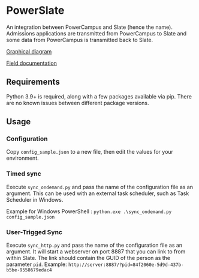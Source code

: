 # PowerSlate
An integration between PowerCampus and Slate (hence the name). Admissions applications are transmitted from PowerCampus to Slate and some data from PowerCampus is transmitted back to Slate.

[Graphical diagram](PowerSlate%20Overview.png)

[Field documentation](PowerSlate%20Integration%20Fields.docx)

## Requirements
Python 3.9+ is required, along with a few packages available via pip. There are no known issues between different package versions.

## Usage
### Configuration
Copy `config_sample.json` to a new file, then edit the values for your environment.

### Timed sync
Execute `sync_ondemand.py` and pass the name of the configuration file as an argument. This can be used with an external task scheduler, such as Task Scheduler in Windows.

Example for Windows PowerShell : `python.exe .\sync_ondemand.py config_sample.json`

### User-Trigged Sync
Execute `sync_http.py` and pass the name of the configuration file as an argument. It will start a webserver on port 8887 that you can link to from within Slate. The link should contain the GUID of the person as the parameter `pid`. Example: `http://server:8887/?pid=84f2060e-5d9d-437b-b5be-9558679edac4`
